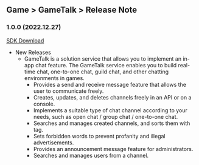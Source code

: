 ## Game > GameTalk > Release Note

### 1.0.0 (2022.12.27)

[SDK Download](https://static.toastoven.net/toastcloud/sdk_download/gametalk/GameTalkSDK_Unity.zip)

* New Releases
    * GameTalk is a solution service that allows you to implement an in-app chat feature. The GameTalk service enables you to build real-time chat, one-to-one chat, guild chat, and other chatting environments in games.
        * Provides a send and receive message feature that allows the user to communicate freely.
        * Creates, updates, and deletes channels freely in an API or on a console.
        * Implements a suitable type of chat channel according to your needs, such as open chat / group chat / one-to-one chat.
        * Searches and manages created channels, and sorts them with tag.
        * Sets forbidden words to prevent profanity and illegal advertisements.
        * Provides an announcement message feature for administrators.
        * Searches and manages users from a channel.